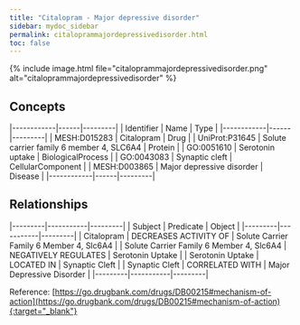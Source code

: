 ```yaml
---
title: "Citalopram - Major depressive disorder"
sidebar: mydoc_sidebar
permalink: citaloprammajordepressivedisorder.html
toc: false 
---
```


{% include image.html file="citaloprammajordepressivedisorder.png" alt="citaloprammajordepressivedisorder" %}

## Concepts

|------------|------|---------|
| Identifier | Name | Type    |
|------------|------|---------|
| MESH:D015283 | Citalopram | Drug |
| UniProt:P31645 | Solute carrier family 6 member 4, SLC6A4 | Protein |
| GO:0051610 | Serotonin uptake | BiologicalProcess |
| GO:0043083 | Synaptic cleft | CellularComponent |
| MESH:D003865 | Major depressive disorder | Disease |
|------------|------|---------|

## Relationships

|---------|-----------|---------|
| Subject | Predicate | Object  |
|---------|-----------|---------|
| Citalopram | DECREASES ACTIVITY OF | Solute Carrier Family 6 Member 4, Slc6A4 |
| Solute Carrier Family 6 Member 4, Slc6A4 | NEGATIVELY REGULATES | Serotonin Uptake |
| Serotonin Uptake | LOCATED IN | Synaptic Cleft |
| Synaptic Cleft | CORRELATED WITH | Major Depressive Disorder |
|---------|-----------|---------|

Reference: [https://go.drugbank.com/drugs/DB00215#mechanism-of-action](https://go.drugbank.com/drugs/DB00215#mechanism-of-action){:target="_blank"}